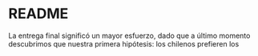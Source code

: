 # README
La entrega final significó un mayor esfuerzo, dado que a último momento descubrimos que nuestra primera hipótesis: los chilenos prefieren los 